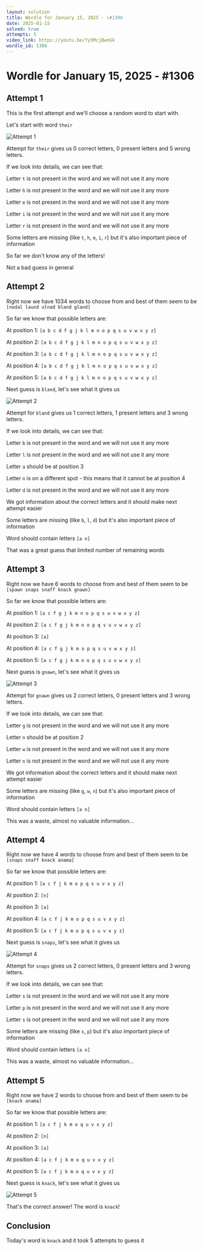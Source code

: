 ```yaml
---
layout: solution
title: Wordle for January 15, 2025 - \#1306
date: 2025-01-15
solved: true
attempts: 5
video_link: https://youtu.be/Yy5McjBwnGk
wordle_id: 1306
---
```


# Wordle for January 15, 2025 - \#1306

## Attempt 1

This is the first attempt and we'll choose a random word to start with.

Let's start with word `their`

![Attempt 1](2025-01-15/attempt-1.png)

Attempt for `their` gives us 0 correct letters, 0 present letters and 5 wrong letters.

If we look into details, we can see that:

Letter `t` is not present in the word and we will not use it any more

Letter `h` is not present in the word and we will not use it any more

Letter `e` is not present in the word and we will not use it any more

Letter `i` is not present in the word and we will not use it any more

Letter `r` is not present in the word and we will not use it any more

Some letters are missing (like `t`, `h`, `e`, `i`, `r`) but it's also important piece of information

So far we don't know any of the letters!

Not a bad guess in general



## Attempt 2

Right now we have 1034 words to choose from and best of them seem to be `[nodal laund ulnad bland gland]`

So far we know that possible letters are:

At position 1: `[a b c d f g j k l m n o p q s u v w x y z]`

At position 2: `[a b c d f g j k l m n o p q s u v w x y z]`

At position 3: `[a b c d f g j k l m n o p q s u v w x y z]`

At position 4: `[a b c d f g j k l m n o p q s u v w x y z]`

At position 5: `[a b c d f g j k l m n o p q s u v w x y z]`

Next guess is `bland`, let's see what it gives us

![Attempt 2](2025-01-15/attempt-2.png)

Attempt for `bland` gives us 1 correct letters, 1 present letters and 3 wrong letters.

If we look into details, we can see that:

Letter `b` is not present in the word and we will not use it any more

Letter `l` is not present in the word and we will not use it any more

Letter `a` should be at position 3

Letter `n` is on a different spot - this means that it cannot be at position 4

Letter `d` is not present in the word and we will not use it any more

We got information about the correct letters and it should make next attempt easier

Some letters are missing (like `b`, `l`, `d`) but it's also important piece of information

Word should contain letters `[a n]`

That was a great guess that limited number of remaining words



## Attempt 3

Right now we have 6 words to choose from and best of them seem to be `[spawn snaps snaff knack gnawn]`

So far we know that possible letters are:

At position 1: `[a c f g j k m n o p q s u v w x y z]`

At position 2: `[a c f g j k m n o p q s u v w x y z]`

At position 3: `[a]`

At position 4: `[a c f g j k m o p q s u v w x y z]`

At position 5: `[a c f g j k m n o p q s u v w x y z]`

Next guess is `gnawn`, let's see what it gives us

![Attempt 3](2025-01-15/attempt-3.png)

Attempt for `gnawn` gives us 2 correct letters, 0 present letters and 3 wrong letters.

If we look into details, we can see that:

Letter `g` is not present in the word and we will not use it any more

Letter `n` should be at position 2

Letter `w` is not present in the word and we will not use it any more

Letter `n` is not present in the word and we will not use it any more

We got information about the correct letters and it should make next attempt easier

Some letters are missing (like `g`, `w`, `n`) but it's also important piece of information

Word should contain letters `[a n]`

This was a waste, almost no valuable information...



## Attempt 4

Right now we have 4 words to choose from and best of them seem to be `[snaps snaff knack anama]`

So far we know that possible letters are:

At position 1: `[a c f j k m o p q s u v x y z]`

At position 2: `[n]`

At position 3: `[a]`

At position 4: `[a c f j k m o p q s u v x y z]`

At position 5: `[a c f j k m o p q s u v x y z]`

Next guess is `snaps`, let's see what it gives us

![Attempt 4](2025-01-15/attempt-4.png)

Attempt for `snaps` gives us 2 correct letters, 0 present letters and 3 wrong letters.

If we look into details, we can see that:

Letter `s` is not present in the word and we will not use it any more

Letter `p` is not present in the word and we will not use it any more

Letter `s` is not present in the word and we will not use it any more

Some letters are missing (like `s`, `p`) but it's also important piece of information

Word should contain letters `[a n]`

This was a waste, almost no valuable information...



## Attempt 5

Right now we have 2 words to choose from and best of them seem to be `[knack anama]`

So far we know that possible letters are:

At position 1: `[a c f j k m o q u v x y z]`

At position 2: `[n]`

At position 3: `[a]`

At position 4: `[a c f j k m o q u v x y z]`

At position 5: `[a c f j k m o q u v x y z]`

Next guess is `knack`, let's see what it gives us

![Attempt 5](2025-01-15/attempt-5.png)

That's the correct answer! The word is `knack`!

## Conclusion

Today's word is `knack` and it took 5 attempts to guess it

